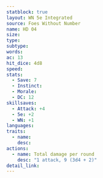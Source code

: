 ```yaml
---
statblock: true
layout: WN 5e Integrated
source: Foes Without Number
name: HD 04
size: 
type: 
subtype: 
words: 
ac: 13
hit_dice: 4d8
speed: 
stats:
  - Save: 7
  - Instinct: 
  - Morale:
  - DC: 12
skillsaves:
  - Attack: +4
  - 5e: +2
  - WN: +1
languages: 
traits:
  - name: 
    desc: 
actions:
  - name: Total damage per round
    desc: "1 attack, 9 (3d4 + 2)"
detail_link: 
---
```


